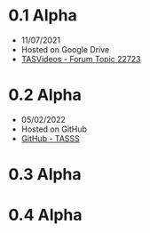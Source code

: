 # 0.1 Alpha
- 11/07/2021
- Hosted on Google Drive
- [TASVideos - Forum Topic 22723](https://tasvideos.org/Forum/Topics/22723)

# 0.2 Alpha
- 05/02/2022
- Hosted on GitHub
- [GitHub - TASSS](https://github.com/meshuggahtas/TASSS)

# 0.3 Alpha

# 0.4 Alpha